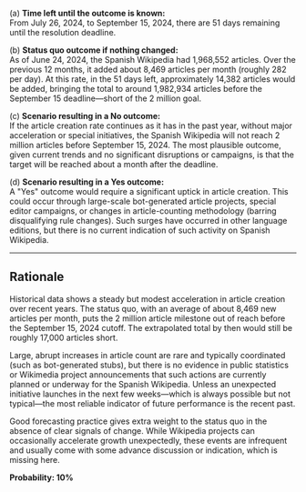 (a) **Time left until the outcome is known:**  
From July 26, 2024, to September 15, 2024, there are 51 days remaining until the resolution deadline.

(b) **Status quo outcome if nothing changed:**  
As of June 24, 2024, the Spanish Wikipedia had 1,968,552 articles. Over the previous 12 months, it added about 8,469 articles per month (roughly 282 per day). At this rate, in the 51 days left, approximately 14,382 articles would be added, bringing the total to around 1,982,934 articles before the September 15 deadline—short of the 2 million goal.

(c) **Scenario resulting in a No outcome:**  
If the article creation rate continues as it has in the past year, without major acceleration or special initiatives, the Spanish Wikipedia will not reach 2 million articles before September 15, 2024. The most plausible outcome, given current trends and no significant disruptions or campaigns, is that the target will be reached about a month after the deadline.

(d) **Scenario resulting in a Yes outcome:**  
A "Yes" outcome would require a significant uptick in article creation. This could occur through large-scale bot-generated article projects, special editor campaigns, or changes in article-counting methodology (barring disqualifying rule changes). Such surges have occurred in other language editions, but there is no current indication of such activity on Spanish Wikipedia.

---

## Rationale

Historical data shows a steady but modest acceleration in article creation over recent years. The status quo, with an average of about 8,469 new articles per month, puts the 2 million article milestone out of reach before the September 15, 2024 cutoff. The extrapolated total by then would still be roughly 17,000 articles short.

Large, abrupt increases in article count are rare and typically coordinated (such as bot-generated stubs), but there is no evidence in public statistics or Wikimedia project announcements that such actions are currently planned or underway for the Spanish Wikipedia. Unless an unexpected initiative launches in the next few weeks—which is always possible but not typical—the most reliable indicator of future performance is the recent past.

Good forecasting practice gives extra weight to the status quo in the absence of clear signals of change. While Wikipedia projects can occasionally accelerate growth unexpectedly, these events are infrequent and usually come with some advance discussion or indication, which is missing here.

**Probability: 10%**